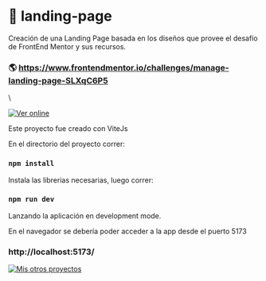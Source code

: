 # 💼 landing-page

Creación de una Landing Page basada en los diseños que provee el desafío de FrontEnd Mentor y sus recursos.
### 🌎 https://www.frontendmentor.io/challenges/manage-landing-page-SLXqC6P5
\\

[![Ver online](https://img.shields.io/badge/-Ver%20Online-red?style=for-the-badge&logo=googlechrome&logoColor=white)](https://landing-page-babarzi.vercel.app)

Este proyecto fue creado con ViteJs

En el directorio del proyecto correr:

### `npm install`

Instala las librerias necesarias, luego correr:

### `npm run dev`

Lanzando la aplicación en development mode.

En el navegador se debería poder acceder a la app desde el puerto 5173

### http://localhost:5173/

[![Mis otros proyectos](https://img.shields.io/badge/-Mis%20otros%20proyectos-black?style=for-the-badge&logo=github&logoColor=white)](https://github.com/AgustinDsuarez)
